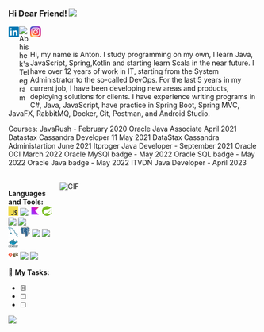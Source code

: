 ### Hi Dear Friend! <img src="https://media.giphy.com/media/hvRJCLFzcasrR4ia7z/giphy.gif" width="25px">
<a href="https://www.linkedin.com/in/anton-khokhanov">
  <img align="left" alt="LinkdeIn" width="22px" src="https://github.com/devicons/devicon/blob/master/icons/linkedin/linkedin-original.svg" />
</a>
<a href="https://t.me/Xanaxna">
  <img align="left" alt="Abhishek's Telegram" width="22px" src="https://user-images.githubusercontent.com/49933115/139837223-bf23d3a9-4638-4e17-994a-ac8678d5f517.png" />
</a>
<a href="https://www.instagram.com/anton.hohanov">
  <img align="left" alt="Instagram" width="22px" src="https://github.com/tandpfun/skill-icons/blob/main/icons/Instagram.svg" />
</a>

<br />
<br />

Hi, my name is Anton. I study programming on my own, I learn Java, JavaScript, Spring,Kotlin and starting learn Scala in the near future.
I have over 12 years of work in IT, starting from the System Administrator to the so-called DevOps. 
For the last 5 years in my current job, I have been developing new areas and products, deploying solutions for clients. 
I have experience writing programs in C#, Java, JavaScript, have practice in Spring Boot, Spring MVC, JavaFX, RabbitMQ, Docker, Git, Postman, and Android Studio.

Courses:
JavaRush - February 2020
Oracle Java Associate April 2021
Datastax Cassandra Developer 11 May 2021
DataStax Cassandra Administartion June 2021
Itproger Java Developer - September 2021
Oracle OCI March 2022
Oracle MySQl badge - May 2022
Oracle SQL badge - May 2022
Oracle Java badge - May 2022
ITVDN Java Developer - April 2023


<br />

<img align="right" alt="GIF" src="https://user-images.githubusercontent.com/74038190/212749447-bfb7e725-6987-49d9-ae85-2015e3e7cc41.gif?raw=true" width="400" height="280" />

  
**Languages and Tools:**  
<code><img height="20" src="https://raw.githubusercontent.com/github/explore/80688e429a7d4ef2fca1e82350fe8e3517d3494d/topics/javascript/javascript.png"></code>
<code><img height="20" src="https://raw.githubusercontent.com/jmnote/z-icons/master/svg/java.svg"></code>
<code><img height="20" src="https://github.com/devicons/devicon/blob/master/icons/kotlin/kotlin-original.svg"></code>
<code><img height="20" src="https://github.com/devicons/devicon/blob/master/icons/spring/spring-original.svg"></code>
<code><img height="20" src="https://user-images.githubusercontent.com/25181517/183891303-41f257f8-6b3d-487c-aa56-c497b880d0fb.png"></code>
<code><img height="20" src="https://user-images.githubusercontent.com/25181517/190229463-87fa862f-ccf0-48da-8023-940d287df610.png"></code>
<br />
<code><img height="20" src="https://github.com/devicons/devicon/blob/master/icons/mysql/mysql-plain.svg"></code>
<code><img height="20" src="https://github.com/devicons/devicon/blob/master/icons/postgresql/postgresql-original.svg"></code>
<code><img height="20" src="https://user-images.githubusercontent.com/25181517/117208736-bdedc080-adf5-11eb-912f-61c7d43705f6.png"></code>
<code><img height="20" src="https://user-images.githubusercontent.com/25181517/183893668-d45b89f9-bd9f-4143-b61a-7db9ac6bbd5e.png"></code>
<code><img height="20" src="https://github.com/devicons/devicon/blob/master/icons/docker/docker-original-wordmark.svg"></code>
<br />
<code><img height="20" src="https://raw.githubusercontent.com/github/explore/80688e429a7d4ef2fca1e82350fe8e3517d3494d/topics/git/git.png"></code>
<code><img height="20" src="https://user-images.githubusercontent.com/25181517/189715289-df3ee512-6eca-463f-a0f4-c10d94a06b2f.png"></code>
<code><img height="20" src="https://upload.wikimedia.org/wikipedia/commons/thumb/9/95/YouTrack_Icon.png/1200px-YouTrack_Icon.png"></code>


🚧 **My Tasks:**
<!-- TODO-IST:START -->
* [x] 
* [ ] 
* [ ]       
<!-- TODO-IST:END -->
<img src="https://github-readme-stats.vercel.app/api/top-langs?username=Xavrik&layout=compact"/>


